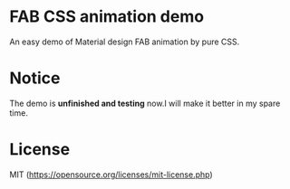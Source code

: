 # FAB CSS animation demo
An easy demo of Material design FAB animation by pure CSS.

# Notice
The demo is **unfinished and testing** now.I will make it better in my spare time.

# License
MIT (https://opensource.org/licenses/mit-license.php)
